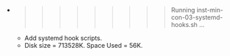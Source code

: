 * >>>>>>>>> Running inst-min-con-03-systemd-hooks.sh ...
  * Add systemd hook scripts.
  * Disk size = 713528K. Space Used = 56K.
